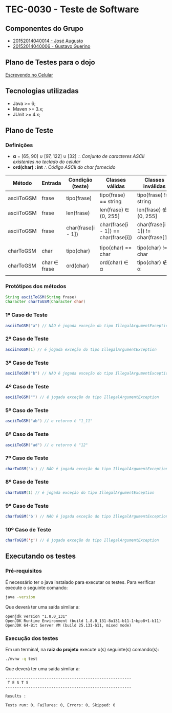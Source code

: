 
# TEC-0030 - Teste de Software

## Componentes do Grupo

- [20152014040014 - José Augusto](https://suap.ifrn.edu.br/edu/aluno/20152014040014/)
- [20152014040006 - Gustavo Guerino](https://suap.ifrn.edu.br/edu/aluno/20152014040006/)

## Plano de Testes para o dojo

[Escrevendo no Celular](http://dojopuzzles.com/problemas/exibe/escrevendo-no-celular/)

## Tecnologias utilizadas

- Java >= 6;
- Maven >= 3.x;
- JUnit >= 4.x;

## Plano de Teste

### Definições

- **&alpha;** = [65, 90] &cup; [97, 122] &cup; [32] &there4; *Conjunto de caracteres ASCII existentes no teclado do celular*
- **ord(char) : int** &there4; *Código ASCII do char fornecido*

| Método           | Entrada           | Condição (teste)   | Classes válidas            | Classes inválidas           |
|------------------|-------------------|--------------------|----------------------------|-----------------------------|
| asciiToGSM       | frase             | tipo(frase)        | tipo(frase) == string      | tipo(frase) != string       |
| asciiToGSM       | frase             | len(frase)         | len(frase) &isin; (0, 255] | len(frase) &notin; (0, 255] |
| asciiToGSM       | frase             | char(frase[i - 1]) | char(frase[i - 1]) == char(frase[i]) | char(frase[i - 1]) != char(frase[1]) |
|                                                                                                                      |
| charToGSM        | char              | tipo(char)         | tipo(char) == char         | tipo(char) != char          |
| charToGSM        | char &isin; frase | ord(char)          | ord(char) &isin; &alpha;   | tipo(char) &notin; &alpha;  |
|                                                                                                                      |

### Protótipos dos métodos

```java
String asciiToGSM(String frase)
Character charToGSM(Character char)
```

### 1º Caso de Teste

```java
asciiToGSM("a") // NÃO é jogada exceção do tipo IllegalArgumentException
```

### 2º Caso de Teste

```java
asciiToGSM(1) // é jogada exceção do tipo IllegalArgumentException
```

### 3º Caso de Teste

```java
asciiToGSM("b") // NÃO é jogada exceção do tipo IllegalArgumentException
```

### 4º Caso de Teste

```java
asciiToGSM("") // é jogada exceção do tipo IllegalArgumentException
```

### 5º Caso de Teste

```java
asciiToGSM("ab") // o retorno é "1_11"
```

### 6º Caso de Teste

```java
asciiToGSM("ad") // o retorno é "12"
```

### 7º Caso de Teste

```java
charToGSM('a') // NÃO é jogada exceção do tipo IllegalArgumentException
```

### 8º Caso de Teste

```java
charToGSM(1) // é jogada exceção do tipo IllegalArgumentException
```

### 9º Caso de Teste

```java
charToGSM('b') // NÃO é jogada exceção do tipo IllegalArgumentException
```

### 10º Caso de Teste

```java
charToGSM('ç') // é jogada exceção do tipo IllegalArgumentException
```

## Executando os testes

### Pré-requisitos

É necessário ter o java instalado para executar os testes. Para verificar execute o seguinte comando:

```bash
java -version
```

Que deverá ter uma saída similar a:

```
openjdk version "1.8.0_131"
OpenJDK Runtime Environment (build 1.8.0_131-8u131-b11-1~bpo8+1-b11)
OpenJDK 64-Bit Server VM (build 25.131-b11, mixed mode)
```

### Execução dos testes

Em um terminal, na **raiz do projeto** execute o(s) seguinte(s) comando(s):

```bash
./mvnw -q test
```

Que deverá ter uma saída similar a:

```
-------------------------------------------------------
 T E S T S
-------------------------------------------------------

Results :

Tests run: 0, Failures: 0, Errors: 0, Skipped: 0
```

